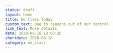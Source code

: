 ```yaml
---
status: draft
layout: home
title: No Class Today
custom_text: Due to reasons out of our control
link_text: More details
date: 2020-08-18 13:08:26
shortdate: 2020-08-18
category: no_class
---
```

